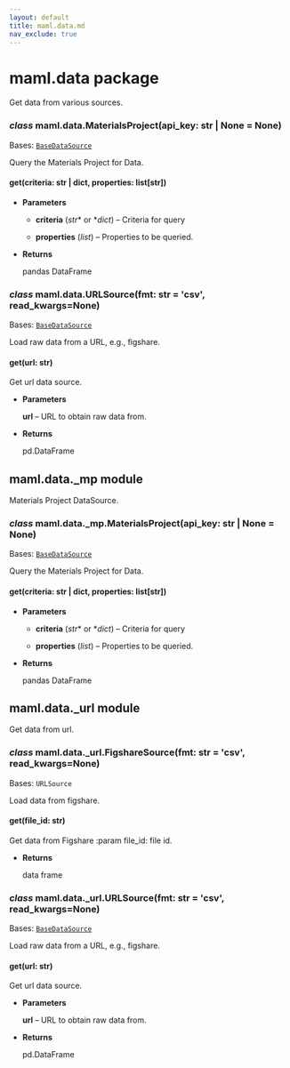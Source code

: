 ```yaml
---
layout: default
title: maml.data.md
nav_exclude: true
---
```


# maml.data package

Get data from various sources.


### _class_ maml.data.MaterialsProject(api_key: str | None = None)
Bases: [`BaseDataSource`](maml.base.md#maml.base._data.BaseDataSource)

Query the Materials Project for Data.


#### get(criteria: str | dict, properties: list[str])

* **Parameters**


    * **criteria** (*str** or **dict*) – Criteria for query


    * **properties** (*list*) – Properties to be queried.



* **Returns**

    pandas DataFrame



### _class_ maml.data.URLSource(fmt: str = 'csv', read_kwargs=None)
Bases: [`BaseDataSource`](maml.base.md#maml.base._data.BaseDataSource)

Load raw data from a URL, e.g., figshare.


#### get(url: str)
Get url data source.


* **Parameters**

    **url** – URL to obtain raw data from.



* **Returns**

    pd.DataFrame



## maml.data._mp module

Materials Project DataSource.


### _class_ maml.data._mp.MaterialsProject(api_key: str | None = None)
Bases: [`BaseDataSource`](maml.base.md#maml.base._data.BaseDataSource)

Query the Materials Project for Data.


#### get(criteria: str | dict, properties: list[str])

* **Parameters**


    * **criteria** (*str** or **dict*) – Criteria for query


    * **properties** (*list*) – Properties to be queried.



* **Returns**

    pandas DataFrame


## maml.data._url module

Get data from url.


### _class_ maml.data._url.FigshareSource(fmt: str = 'csv', read_kwargs=None)
Bases: `URLSource`

Load data from figshare.


#### get(file_id: str)
Get data from Figshare
:param file_id: file id.


* **Returns**

    data frame



### _class_ maml.data._url.URLSource(fmt: str = 'csv', read_kwargs=None)
Bases: [`BaseDataSource`](maml.base.md#maml.base._data.BaseDataSource)

Load raw data from a URL, e.g., figshare.


#### get(url: str)
Get url data source.


* **Parameters**

    **url** – URL to obtain raw data from.



* **Returns**

    pd.DataFrame